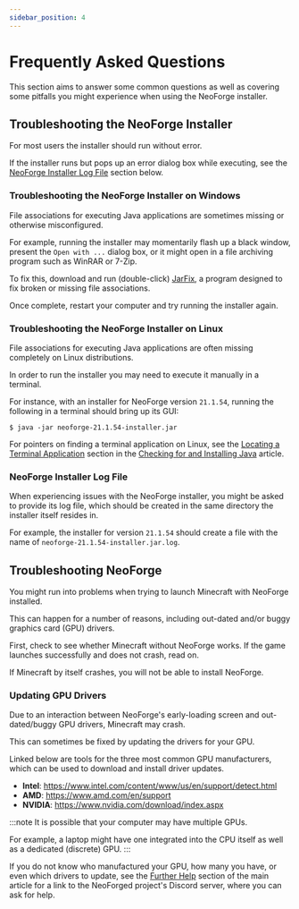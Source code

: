 ```yaml
---
sidebar_position: 4
---
```


# Frequently Asked Questions

This section aims to answer some common questions as well as covering some pitfalls you might experience when using the NeoForge installer.

## Troubleshooting the NeoForge Installer

For most users the installer should run without error.

If the installer runs but pops up an error dialog box while executing, see the [NeoForge Installer Log File] section below.

### Troubleshooting the NeoForge Installer on Windows

File associations for executing Java applications are sometimes missing or otherwise misconfigured.

For example, running the installer may momentarily flash up a black window, present the `Open with ...` dialog box, or it might open in a file archiving program such as WinRAR or 7-Zip.

To fix this, download and run (double-click) [JarFix], a program designed to fix broken or missing file associations.

Once complete, restart your computer and try running the installer again.

### Troubleshooting the NeoForge Installer on Linux

File associations for executing Java applications are often missing completely on Linux distributions.

In order to run the installer you may need to execute it manually in a terminal.

For instance, with an installer for NeoForge version `21.1.54`, running the following in a terminal should bring up its GUI:

```
$ java -jar neoforge-21.1.54-installer.jar
```

For pointers on finding a terminal application on Linux, see the [Locating a Terminal Application] section in the [Checking for and Installing Java] article.

### NeoForge Installer Log File

When experiencing issues with the NeoForge installer, you might be asked to provide its log file, which should be created in the same directory the installer itself resides in.

For example, the installer for version `21.1.54` should create a file with the name of `neoforge-21.1.54-installer.jar.log`.

## Troubleshooting NeoForge

You might run into problems when trying to launch Minecraft with NeoForge installed.

This can happen for a number of reasons, including out-dated and/or buggy graphics card (GPU) drivers.

First, check to see whether Minecraft without NeoForge works.  If the game launches successfully and does not crash, read on.

If Minecraft by itself crashes, you will not be able to install NeoForge.

### Updating GPU Drivers

Due to an interaction between NeoForge's early-loading screen and out-dated/buggy GPU drivers, Minecraft may crash.

This can sometimes be fixed by updating the drivers for your GPU.

Linked below are tools for the three most common GPU manufacturers, which can be used to download and install driver updates.

- **Intel**: https://www.intel.com/content/www/us/en/support/detect.html
- **AMD**: https://www.amd.com/en/support
- **NVIDIA**: https://www.nvidia.com/download/index.aspx

:::note
It is possible that your computer may have multiple GPUs.

For example, a laptop might have one integrated into the CPU itself as well as a dedicated (discrete) GPU.
:::

If you do not know who manufactured your GPU, how many you have, or even which drivers to update, see the [Further Help] section of the main article for a link to the NeoForged project's Discord server, where you can ask for help.

[JarFix]: https://johann.loefflmann.net/downloads/jarfix.exe
[Locating a Terminal Application]: ./java.mdx#locating-a-terminal-application
[Checking for and Installing Java]: ./java.mdx
[NeoForge Installer Log File]: ./faq.md#neoforge-installer-log-file
[Further Help]: ./index.md#further-help